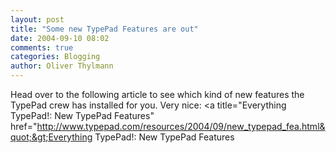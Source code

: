 ```yaml
---
layout: post
title: "Some new TypePad Features are out"
date: 2004-09-10 08:02
comments: true
categories: Blogging
author: Oliver Thylmann
---
```



Head over to the following article to see which kind of new features the TypePad crew has installed for you. Very nice: &lt;a title=&quot;Everything TypePad!: New TypePad Features&quot; href=&quot;http://www.typepad.com/resources/2004/09/new_typepad_fea.html&quot;&gt;Everything TypePad!: New TypePad Features



